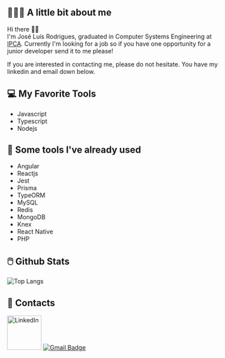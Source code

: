## 👨🏻‍💻 A little bit about me

Hi there 👋🏻  
I'm José Luís Rodrigues, graduated in Computer Systems Engineering at [IPCA](https://ipca.pt/en/). Currently I'm looking for a job so if you have one opportunity for a junior developer send it to me please!

If you are interested in contacting me, please do not hesitate. You have my linkedin and email down below.

## 💻 My Favorite Tools

- Javascript
- Typescript
- Nodejs

## 🔨 Some tools I've already used

- Angular
- Reactjs
- Jest
- Prisma
- TypeORM
- MySQL
- Redis
- MongoDB
- Knex
- React Native
- PHP

## 🖱️ Github Stats

![Top Langs](https://github-readme-stats.vercel.app/api/top-langs/?username=galleonpt&layout=compact&theme=dark&hide_border=true&cache_seconds=2000)

## 📱 Contacts

[<a href="https://www.linkedin.com/in/jos%C3%A9-gln-rodrigues/" ><img src="https://img.shields.io/badge/LinkedIn-0077B5?style=for-the-badge&logo=linkedin&logoColor=white" alt="LinkedIn" width="80px"/></a>](url)
[![Gmail Badge](https://img.shields.io/badge/-jose15.luis00@gmail.com-c14438?style=flat-square&logo=Gmail&logoColor=white&link=mailto:jose15.luis00@gmail.com)](mailto:jose15.luis00@gmail.com)
